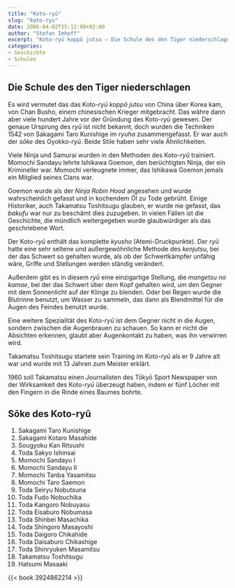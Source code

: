 ```yaml
---
title: "Koto-ryū"
slug: "koto-ryu"
date: 2006-04-02T15:12:00+02:00
author: "Stefan Imhoff"
excerpt: "Koto-ryū koppō jutsu – Die Schule des den Tiger niederschlagen, vermutlich von China über Korea gekommen, spezialisiert auf harte Schläge mit den Fingern auf die Nervenzentren."
categories:
- Geschichte
- Schulen
---
```


## Die Schule des den Tiger niederschlagen

Es wird vermutet das das Koto-*ryū* *koppō jutsu* von China über Korea kam, von Chan Busho, einem chinesischen Krieger mitgebracht. Das währe dann aber viele hundert Jahre vor der Gründung des Koto-*ryū* gewesen. Der genaue Ursprung des *ryū* ist nicht bekannt, doch wurden die Techniken 1542 von Sakagami Taro Kunishige im *ryuha* zusammengefasst. Er war auch der *sōke* des Gyokko-*ryū*. Beide Stile haben sehr viele Ähnlichkeiten.

Viele Ninja und Samurai wurden in den Methoden des Koto-*ryū* trainiert. Momochi Sandayu lehrte Ishikawa Goemon, den berüchtigten Ninja, der ein Krimineller war. Momochi verleugnete immer, das Ishikawa Goemon jemals ein Mitglied seines Clans war.

Goemon wurde als der *Ninja Robin Hood* angesehen und wurde wahrscheinlich gefasst und in kochendem Öl zu Tode gebrüht. Einige Historiker, auch Takamatsu Toshitsugu glauben, er wurde nie gefasst, das *bakufu* war nur zu beschämt dies zuzugeben. In vielen Fällen ist die Geschichte, die mündlich weitergegeben wurde glaubwürdiger als das geschriebene Wort.

Der Koto-*ryū* enthält das komplette *kyusho* (Atemi-Druckpunkte). Der *ryū* hatte eine sehr seltene und außergewöhnliche Methode des *kenjutsu*, bei der das Schwert so gehalten wurde, als ob der Schwertkämpfer unfähig wäre, Griffe und Stellungen werden ständig verändert.

Außerdem gibt es in diesem *ryū* eine einzigartige Stellung, die *mangetsu no kamae*, bei der das Schwert über dem Kopf gehalten wird, um den Gegner mit dem Sonnenlicht auf der Klinge zu blenden. Oder bei Regen wurde die Blutrinne benutzt, um Wasser zu sammeln, das dann als Blendmittel für die Augen des Feindes benutzt wurde.

Eine weitere Spezialität des Koto-*ryū* ist dem Gegner nicht in die Augen, sondern zwischen die Augenbrauen zu schauen. So kann er nicht die Absichten erkennen, glaubt aber Augenkontakt zu haben, was ihn verwirren wird.

Takamatsu Toshitsugu startete sein Training im Koto-*ryū* als er 9 Jahre alt war und wurde mit 13 Jahren zum Meister erklärt.

1960 soll Takamatsu einen Journalisten des Tōkyō Sport Newspaper von der Wirksamkeit des Koto-*ryū* überzeugt haben, indem er fünf Löcher mit den Fingern in die Rinde eines Baumes bohrte.

## Sōke des Koto-ryū

1. Sakagami Taro Kunishige
2. Sakagami Kotaro Masahide
3. Sougyoku Kan Ritsushi
4. Toda Sakyo Ishinsai
5. Momochi Sandayu I
6. Momochi Sandayu II
7. Momochi Tanba Yasamitsu
8. Momochi Taro Saemon
9. Toda Seiryu Nobutsuna
10. Toda Fudo Nobuchika
11. Toda Kangoro Nobuyasu
12. Toda Eisaburo Nobumasa
13. Toda Shinbei Masachika
14. Toda Shingoro Masayoshi
15. Toda Daigoro Chikahide
16. Toda Daisaburo Chikashige
17. Toda Shinryuken Masamitsu
18. Takamatsu Toshitsugu
19. Hatsumi Masaaki

{{< book 3924862214 >}}
